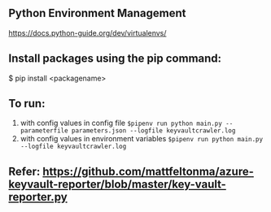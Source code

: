 ## Python Environment Management 
https://docs.python-guide.org/dev/virtualenvs/

## Install packages using the pip command:

$ pip install \<packagename\>

## To run: 
1. with config values in config file
  `$pipenv run python main.py --parameterfile parameters.json --logfile keyvaultcrawler.log`
2. with config values in environment variables
  `$pipenv run python main.py --logfile keyvaultcrawler.log`


## Refer: https://github.com/mattfeltonma/azure-keyvault-reporter/blob/master/key-vault-reporter.py